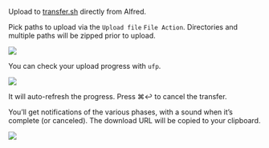 Upload to [transfer.sh](https://transfer.sh/) directly from Alfred.

Pick paths to upload via the `Upload file` `File Action`. Directories and multiple paths will be zipped prior to upload.

![](https://i.imgur.com/nfFAmT0.png)

You can check your upload progress with `ufp`.

![](https://i.imgur.com/Y9pZY2r.png)

It will auto-refresh the progress. Press ⌘↩ to cancel the transfer.

You’ll get notifications of the various phases, with a sound when it’s complete (or canceled). The download URL will be copied to your clipboard.

![](https://i.imgur.com/iOxLOWb.png)
